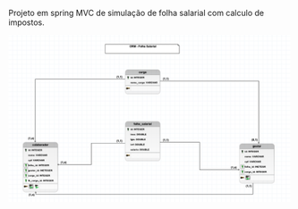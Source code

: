 Projeto em spring MVC de simulação de folha salarial com calculo de impostos.

![ORM.png](https://raw.githubusercontent.com/Edu2805/folha_salarial/main/images/ORM.png)